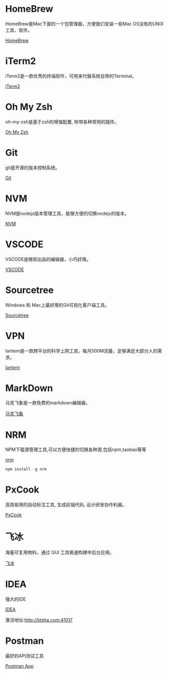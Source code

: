 # HomeBrew

HomeBrew是Mac下面的一个包管理器，方便我们安装一些Mac OS没有的UNIX工具、软件。

[HomeBrew](https://brew.sh/index_zh-cn)

# iTerm2

iTerm2是一款优秀的终端软件，可用来代替系统自带的Terminal。

[iTerm2](https://iterm2.com/index.html)

# Oh My Zsh

oh-my-zsh是基于zsh的增强配置, 附带各种常用的插件。

[Oh My Zsh](http://ohmyz.sh/)

# Git

git是开源的版本控制系统。

[Git](https://git-scm.com/)

# NVM

NVM是nodejs版本管理工具，能够方便的切换nodejs的版本。

[NVM](https://github.com/creationix/nvm)

# VSCODE

VSCODE是微软出品的编辑器，小巧好用。

[VSCODE](https://code.visualstudio.com)

# Sourcetree

Windows 和 Mac上最好用的Git可视化客户端工具。

[Sourcetree](https://www.sourcetreeapp.com)

# VPN

lantern是一款跨平台的科学上网工具，每月500M流量，足够满足大部分人的需求。

[lantern](https://github.com/getlantern/lantern)


# MarkDown

马克飞象是一款免费的markdown编辑器。

[马克飞象](https://maxiang.io)

# NRM

NPM下载源管理工具,可以方便快捷的切换各种源,包括npm,taobao等等

[nrm](https://github.com/Pana/nrm)

```js
npm install -g nrm
```

# PxCook

高效易用的自动标注工具, 生成前端代码, 设计研发协作利器。

[PxCook](http://fancynode.com.cn/pxcook)

# 飞冰

海量可复用物料，通过 GUI 工具极速构建中后台应用。

[飞冰](https://alibaba.github.io/ice)

# IDEA

强大的IDE

[IDEA](https://www.jetbrains.com/idea/)

激活地址:http://btsha.com:41017

# Postman

最好的API测试工具

[Postman App](https://www.getpostman.com/downloads/)

